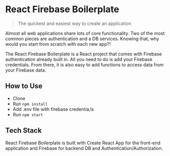 # React Firebase Boilerplate

> The quickest and easiest way to create an application

Almost all web applications share lots of core functionality. Two of the most common pieces are authentication and a DB services. Knowing that, why would you start from scratch with each new app?!

The React Firebase Boilerplate is a React project that comes with Firebase authentication already built in. All you need to do is add your Firebase credentials. From there, it is also easy to add functions to access data from your Firebase data.

## How to Use

- Clone
- Run `npm install`
- Add .env file with firebase credentia;ls
- Run `npm start`

## Tech Stack

React Firebase Boilerplate is built with Create React App for the front-end application and Firebase for backend DB and Authentication/Authorization.

